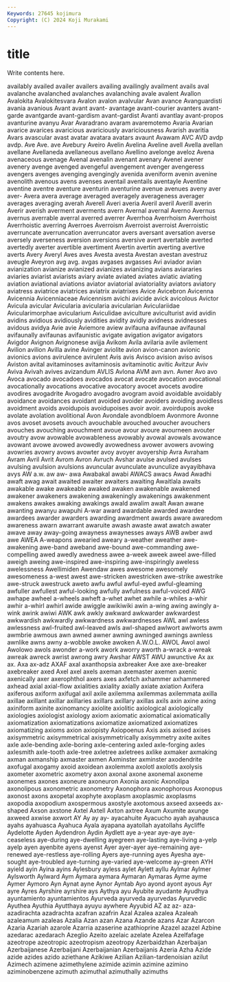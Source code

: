 ```yaml
---
Keywords: 27645 kojimura
Copyright: (C) 2024 Koji Murakami
---
```


# title

Write contents here.



availably availed availer availers availing availingly availment avails aval avalanche
avalanched avalanches avalanching avale avalent Avallon Avalokita Avalokitesvara Avalon avalon
avalvular Avan avance Avanguardisti avania avanious Avant avant avant- avantage
avant-courier avanters avant-garde avantgarde avant-gardism avant-gardist Avanti avantlay avant-propos avanturine
avanyu Avar Avaradrano avaram avaremotemo Avaria Avarian avarice avarices avaricious
avariciously avariciousness Avarish avaritia Avars avascular avast avatar avatara avatars
avaunt Avawam AVC AVD avdp avdp. Ave Ave. ave Avebury
Aveiro Avelin Avelina Aveline avell Avella avellan avellane Avellaneda avellaneous
avellano Avellino avelonge aveloz Avena avenaceous avenage Avenal avenalin avenant
avenary Avenel avener avenery avenge avenged avengeful avengement avenger avengeress
avengers avenges avenging avengingly avenida aveniform avenin avenine avenolith avenous
avens avenses aventail aventails aventayle Aventine aventine aventre aventure aventurin
aventurine avenue avenues aveny aver aver- Avera avera average averaged
averagely averageness averager averages averaging averah Averell Averi averia Averil
averil Averill averin Averir averish averment averments avern Avernal avernal
Averno Avernus avernus averrable averral averred averrer Averrhoa Averrhoism Averrhoist
Averrhoistic averring Averroes Averroism Averroist averroist Averroistic averruncate averruncation averruncator
avers aversant aversation averse aversely averseness aversion aversions aversive avert
avertable averted avertedly averter avertible avertiment Avertin avertin averting avertive
averts Avery Averyl Aves aves Avesta avesta Avestan avestan avestruz
aveugle Aveyron avg avg. avgas avgases avgasses Avi aviador avian
avianization avianize avianized avianizes avianizing avians aviararies aviaries aviarist aviarists
aviary aviate aviated aviates aviatic aviating aviation aviational aviations aviator
aviatorial aviatoriality aviators aviatory aviatress aviatrice aviatrices aviatrix aviatrixes Avice
Avicebron Avicenna Avicennia Avicenniaceae Avicennism avichi avicide avick avicolous Avictor
Avicula avicular Avicularia avicularia avicularian Aviculariidae Avicularimorphae avicularium Aviculidae aviculture
aviculturist avid avidin avidins avidious avidiously avidities avidity avidly avidness
avidnesses avidous avidya Avie avie Aviemore aview avifauna avifaunae avifaunal
avifaunally avifaunas avifaunistic avigate avigation avigator avigators Avigdor Avignon Avignonese
avijja Avikom Avila avilaria avile avilement Avilion avilion Avilla avine
Avinger aviolite avion avion-canon avionic avionics avions avirulence avirulent Avis
avis Avisco avision aviso avisos Aviston avital avitaminoses avitaminosis avitaminotic
avitic Avitzur Aviv Aviva Avivah avives avizandum AVLIS Avlona AVM
avn avn. Avner Avo avo Avoca avocado avocadoes avocados avocat
avocate avocation avocational avocationally avocations avocative avocatory avocet avocets avodire
avodires avogadrite Avogadro avogadro avogram avoid avoidable avoidably avoidance avoidances
avoidant avoided avoider avoiders avoiding avoidless avoidment avoids avoidupois avoidupoises
avoir avoir. avoirdupois avoke avolate avolation avolitional Avon Avondale avondbloem
Avonmore Avonne avos avoset avosets avouch avouchable avouched avoucher avouchers
avouches avouching avouchment avoue avour avoure avourneen avouter avoutry avow
avowable avowableness avowably avowal avowals avowance avowant avowe avowed avowedly
avowedness avower avowers avowing avowries avowry avows avowter avoy avoyer
avoyership Avra Avraham Avram Avril Avrit Avrom Avron Avruch Avshar
avulse avulsed avulses avulsing avulsion avulsions avuncular avunculate avunculize avyayibhava
avys AW a.w. aw aw- awa Awabakal awabi AWACS awacs
Awad Awadhi awaft awag await awaited awaiter awaiters awaiting Awaitlala
awaits awakable awake awakeable awaked awaken awakenable awakened awakener awakeners
awakening awakeningly awakenings awakenment awakens awakes awaking awakings awald awalim
awalt Awan awane awanting awanyu awapuhi A-war award awardable awarded
awardee awardees awarder awarders awarding awardment awards aware awaredom awareness
awarn awarrant awaruite awash awaste awat awatch awater awave away
away-going awayness awaynesses aways AWB awber awd awe AWEA A-weapons
awearied aweary a-weather aweather awe-awakening awe-band aweband awe-bound awe-commanding awe-compelling
awed awedly awedness awee a-week aweek aweel awe-filled aweigh aweing
awe-inspired awe-inspiring awe-inspiringly aweless awelessness Awellimiden Awendaw awes awesome awesomely
awesomeness a-west awest awe-stricken awestricken awe-strike awestrike awe-struck awestruck aweto
awfu awful awful-eyed awful-gleaming awfuller awfullest awful-looking awfully awfulness awful-voiced
AWG awhape awheel a-wheels awheft a-whet awhet awhile a-whiles a-whir
awhir a-whirl awhirl awide awiggle awikiwiki awin a-wing awing awingly
a-wink awink awiwi AWK awk awkly awkward awkwarder awkwardest awkwardish
awkwardly awkwardness awkwardnesses AWL awl awless awlessness awl-fruited awl-leaved awls
awl-shaped awlwort awlworts awm awmbrie awmous awn awned awner awning
awninged awnings awnless awnlike awns awny a-wobble awoke awoken A.W.O.L.
AWOL Awol awol Awolowo awols awonder a-work awork aworry aworth
a-wrack a-wreak awreak awreck awrist awrong awry Awshar AWST AWU
awunctive Ax ax ax. Axa ax-adz AXAF axal axanthopsia axbreaker
Axe axe axe-breaker axebreaker axed Axel axel axels axeman axemaster
axemen axenic axenically axer axerophthol axers axes axfetch axhammer axhammered
axhead axial axial-flow axialities axiality axially axiate axiation Axifera axiferous
axiform axifugal axil axile axilemma axilemmas axilemmata axilla axillae axillant
axillar axillaries axillars axillary axillas axils axin axine axing axiniform
axinite axinomancy axiolite axiolitic axiological axiologically axiologies axiologist axiology axiom
axiomatic axiomatical axiomatically axiomatization axiomatizations axiomatize axiomatized axiomatizes axiomatizing axioms
axion axiopisty Axiopoenus Axis axis axised axises axisymmetric axisymmetrical axisymmetrically
axisymmetry axite axites axle axle-bending axle-boring axle-centering axled axle-forging axles
axlesmith axle-tooth axle-tree axletree axletrees axlike axmaker axmaking axman axmanship
axmaster axmen Axminster axminster axodendrite axofugal axogamy axoid axoidean axolemma
axolotl axolotls axolysis axometer axometric axometry axon axonal axone axonemal
axoneme axonemes axones axoneure axoneuron Axonia axonic Axonolipa axonolipous axonometric
axonometry Axonophora axonophorous Axonopus axonost axons axopetal axophyte axoplasm axoplasmic
axoplasms axopodia axopodium axospermous axostyle axotomous axseed axseeds ax-shaped Axson
axstone Axtel Axtell Axton axtree Axum Axumite axunge axweed axwise
axwort AY Ay ay ay- ayacahuite Ayacucho ayah ayahausca ayahs
ayahuasca Ayahuca Ayala ayapana ayatollah ayatollahs Aycliffe Aydelotte Ayden Aydendron
Aydin Aydlett aye a-year aye-aye aye-ceaseless aye-during aye-dwelling ayegreen aye-lasting
aye-living a-yelp ayelp ayen ayenbite ayens ayenst Ayer ayer-ayer aye-remaining
aye-renewed aye-restless aye-rolling Ayers aye-running ayes Ayesha aye-sought aye-troubled aye-turning
aye-varied aye-welcome ay-green AYH ayield ayin Ayina ayins Aylesbury ayless
aylet Aylett ayllu Aylmar Aylmer Aylsworth Aylward Aym Aymara aymara
Aymaran Aymaras Ayme ayme Aymer Aymoro Ayn Aynat ayne Aynor
Ayntab Ayo ayond ayont ayous Ayr ayre Ayres Ayrshire ayrshire
ays Aythya ayu Ayubite ayudante Ayudhya ayuntamiento ayuntamientos Ayurveda ayurveda
ayurvedas Ayurvedic Ayuthea Ayuthia Ayutthaya ayuyu aywhere Ayyubid AZ az
az- aza- azadirachta azadrachta azafran azafrin Azal Azalea azalea Azaleah
azaleamum azaleas Azalia Azan azan Azana Azande azans Azar Azarcon
Azaria Azariah azarole Azarria azaserine azathioprine Azazel azazel Azbine azedarac
azedarach Azeglio Azeito azelaic azelate Azelea Azelfafage azeotrope azeotropic azeotropism
azeotropy Azerbaidzhan Azerbaijan Azerbaijanese Azerbaijani Azerbaijanian Azerbaijanis Azeria Azha Azide
azide azides azido aziethane Azikiwe Azilian Azilian-tardenoisian azilut Azimech azimene
azimethylene azimide azimin azimine azimino aziminobenzene azimuth azimuthal azimuthally azimuths
